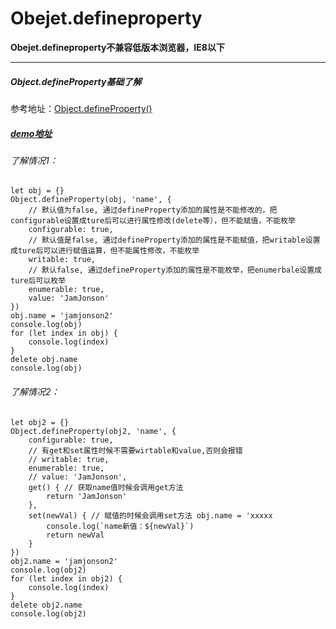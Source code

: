 # Obejet.defineproperty

**Obejet.defineproperty不兼容低版本浏览器，IE8以下**

---
##### Object.defineProperty基础了解

参考地址：[Object.defineProperty()](https://developer.mozilla.org/zh-CN/docs/Web/JavaScript/Reference/Global_Objects/Object/defineProperty)
##### [demo地址](./index.html)
###### 了解情况1：
```
let obj = {}
Object.defineProperty(obj, 'name', {
    // 默认值为false, 通过defineProperty添加的属性是不能修改的，把configurable设置成ture后可以进行属性修改(delete等），但不能赋值，不能枚举
    configurable: true,
    // 默认值是false, 通过defineProperty添加的属性是不能赋值，把writable设置成ture后可以进行赋值运算，但不能属性修改，不能枚举
    writable: true,
    // 默认false, 通过defineProperty添加的属性是不能枚举，把enumerbale设置成ture后可以枚举
    enumerable: true,
    value: 'JamJonson'
})
obj.name = 'jamjonson2'
console.log(obj)
for (let index in obj) {
    console.log(index)
}
delete obj.name
console.log(obj)
```
###### 了解情况2：
```
let obj2 = {}
Object.defineProperty(obj2, 'name', {
    configurable: true,
    // 有get和set属性时候不需要wirtable和value,否则会报错
    // writable: true,
    enumerable: true,
    // value: 'JamJonson',
    get() { // 获取name值时候会调用get方法
        return 'JamJonson'
    },
    set(newVal) { // 赋值的时候会调用set方法 obj.name = 'xxxxx
        console.log(`name新值：${newVal}`)
        return newVal
    }
})
obj2.name = 'jamjonson2'
console.log(obj2)
for (let index in obj2) {
    console.log(index)
}
delete obj2.name
console.log(obj2)
```
